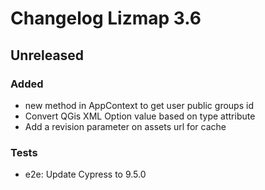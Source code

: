 # Changelog Lizmap 3.6

## Unreleased

### Added

- new method in AppContext to get user public groups id
- Convert QGis XML Option value based on type attribute
- Add a revision parameter on assets url for cache

### Tests

- e2e: Update Cypress to 9.5.0
